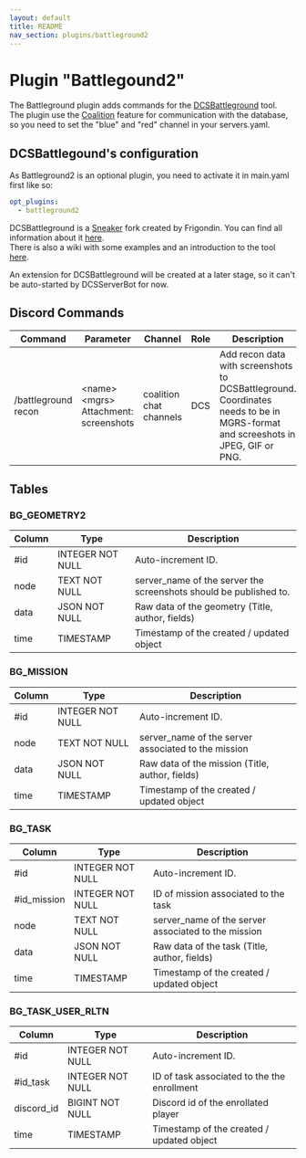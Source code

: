 ```yaml
---
layout: default
title: README
nav_section: plugins/battleground2
---
```


# Plugin "Battlegound2"
The Battleground plugin adds commands for the [DCSBattleground](https://github.com/Frigondin/DCSBattleground/) tool.</br> 
The plugin use the [Coalition](../../COALITIONS.md) feature for communication with the database, so you need to set 
the "blue" and "red" channel in your servers.yaml.

## DCSBattlegound's configuration
As Battleground2 is an optional plugin, you need to activate it in main.yaml first like so:
```yaml
opt_plugins:
  - battleground2
```

DCSBattleground is a [Sneaker](https://github.com/b1naryth1ef/sneaker) fork created by Frigondin. 
You can find all information about it [here](https://github.com/Frigondin/DCSBattleground/).</br>
There is also a wiki with some examples and an introduction to the tool [here](https://github.com/Frigondin/DCSBattleground/wiki).</br>

An extension for DCSBattleground will be created at a later stage, so it can't be auto-started by DCSServerBot for now.

## Discord Commands

| Command             | Parameter                                  | Channel                 | Role | Description                                                                                                                    |
|---------------------|--------------------------------------------|-------------------------|------|--------------------------------------------------------------------------------------------------------------------------------|
| /battleground recon | \<name\> \<mgrs\> Attachment: screenshots  | coalition chat channels | DCS  | Add recon data with screenshots to DCSBattleground. Coordinates needs to be in MGRS-format and screeshots in JPEG, GIF or PNG. |

## Tables
### BG_GEOMETRY2
| Column       | Type             | Description                                                       |
|--------------|------------------|-------------------------------------------------------------------|
| #id          | INTEGER NOT NULL | Auto-increment ID.                                                |
| node         | TEXT NOT NULL    | server_name of the server the screenshots should be published to. |
| data         | JSON NOT NULL    | Raw data of the geometry (Title, author, fields)                  |
| time         | TIMESTAMP        | Timestamp of the created / updated object                         |

### BG_MISSION
| Column       | Type             | Description                                         |
|--------------|------------------|-----------------------------------------------------|
| #id          | INTEGER NOT NULL | Auto-increment ID.                                  |
| node         | TEXT NOT NULL    | server_name of the server associated to the mission |
| data         | JSON NOT NULL    | Raw data of the mission (Title, author, fields)     |
| time         | TIMESTAMP        | Timestamp of the created / updated object           |

### BG_TASK
| Column       | Type             | Description                                         |
|--------------|------------------|-----------------------------------------------------|
| #id          | INTEGER NOT NULL | Auto-increment ID.                                  |
| #id_mission  | INTEGER NOT NULL | ID of mission associated to the task                |
| node         | TEXT NOT NULL    | server_name of the server associated to the mission |
| data         | JSON NOT NULL    | Raw data of the task (Title, author, fields)        |
| time         | TIMESTAMP        | Timestamp of the created / updated object           |

### BG_TASK_USER_RLTN
| Column       | Type             | Description                                 |
|--------------|------------------|---------------------------------------------|
| #id          | INTEGER NOT NULL | Auto-increment ID.                          |
| #id_task     | INTEGER NOT NULL | ID of task associated to the the enrollment |
| discord_id   | BIGINT NOT NULL  | Discord id of the enrollated player         |
| time         | TIMESTAMP        | Timestamp of the created / updated object   |
